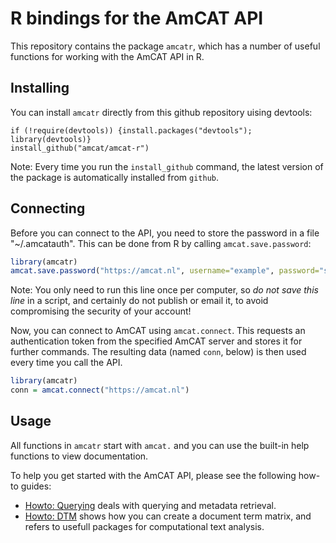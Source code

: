 R bindings for the AmCAT API
======

This repository contains the package `amcatr`,
which has a number of useful functions for working with the AmCAT API in R.

Installing
----

You can install `amcatr` directly from this github repository uising devtools:

```
if (!require(devtools)) {install.packages("devtools"); library(devtools)}
install_github("amcat/amcat-r")
```

Note: Every time you run the `install_github` command, 
the latest version of the package is automatically installed from `github`. 


Connecting
----

Before you can connect to the API, you need to store the password in a file "~/.amcatauth".
This can be done from R by calling `amcat.save.password`:

```r
library(amcatr)
amcat.save.password("https://amcat.nl", username="example", password="secret")
```

Note: You only need to run this line once per computer, so *do not save this line* in a script, and certainly do not publish or email it, to avoid compromising the security of your account!

Now, you can connect to AmCAT using `amcat.connect`.
This requests an authentication token from the specified AmCAT server and stores it for further commands.
The resulting data (named `conn`, below) is then used every time you call the API. 

```r
library(amcatr)
conn = amcat.connect("https://amcat.nl")
```

Usage
-----

All functions in `amcatr` start with `amcat.` and you can use the built-in help functions to view documentation. 

To help you get started with the AmCAT API, please see the following how-to guides:

+ [Howto: Querying](howto/howto_query.md) deals with querying and metadata retrieval. 
+ [Howto: DTM](howto/howto_create_document_term_matrix.md) shows how you can create a document term matrix, and refers to usefull packages for computational text analysis. 
